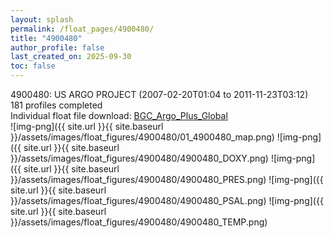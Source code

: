 ```yaml
---
layout: splash
permalink: /float_pages/4900480/
title: "4900480"
author_profile: false
last_created_on: 2025-09-30
toc: false
---
```

 
4900480: US ARGO PROJECT (2007-02-20T01:04 to 2011-11-23T03:12)\
181 profiles completed\
Individual float file download: [BGC_Argo_Plus_Global](https://ftp.soest.hawaii.edu/bgc_argo_plus/Individual_Floats/outliers_removed/4900480_Sprof_processed.nc)\
![img-png]({{ site.url }}{{ site.baseurl }}/assets/images/float_figures/4900480/01_4900480_map.png)
![img-png]({{ site.url }}{{ site.baseurl }}/assets/images/float_figures/4900480/4900480_DOXY.png)
![img-png]({{ site.url }}{{ site.baseurl }}/assets/images/float_figures/4900480/4900480_PRES.png)
![img-png]({{ site.url }}{{ site.baseurl }}/assets/images/float_figures/4900480/4900480_PSAL.png)
![img-png]({{ site.url }}{{ site.baseurl }}/assets/images/float_figures/4900480/4900480_TEMP.png)
